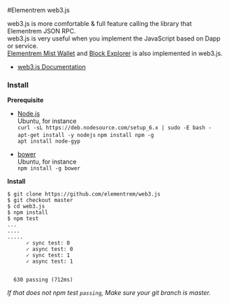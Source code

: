 #Elementrem web3.js

web3.js is more comfortable & full feature calling the library that Elementrem JSON RPC.        
web3.js is very useful when you implement the JavaScript based on Dapp or service.        
[Elementrem Mist Wallet](https://github.com/elementrem/mist) and [Block Explorer](http://www.elementrem.net) is also implemented in web3.js.           


* [web3.js Documentation](web3_document.md)

### Install	
**Prerequisite**
* [Node.js](https://nodejs.org/)    
Ubuntu, for instance    
`curl -sL https://deb.nodesource.com/setup_6.x | sudo -E bash -`  
`apt-get install -y nodejs`
`npm install npm -g`      
`apt install node-gyp`

* [bower](https://bower.io/)        
Ubuntu, for instance    
`npm install -g bower`

**Install**

```
$ git clone https://github.com/elementrem/web3.js
$ git checkout master
$ cd web3.js
$ npm install
$ npm test
...
....
.....
      ✓ sync test: 0
      ✓ async test: 0
      ✓ sync test: 1
      ✓ async test: 1


  630 passing (712ms)

```
*If that does not npm test `passing`, Make sure your git branch is master.*

